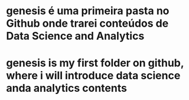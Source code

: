 # genesis é uma primeira pasta no Github onde trarei conteúdos de Data Science and Analytics
# genesis is my first folder on github, where i will introduce data science anda analytics contents
